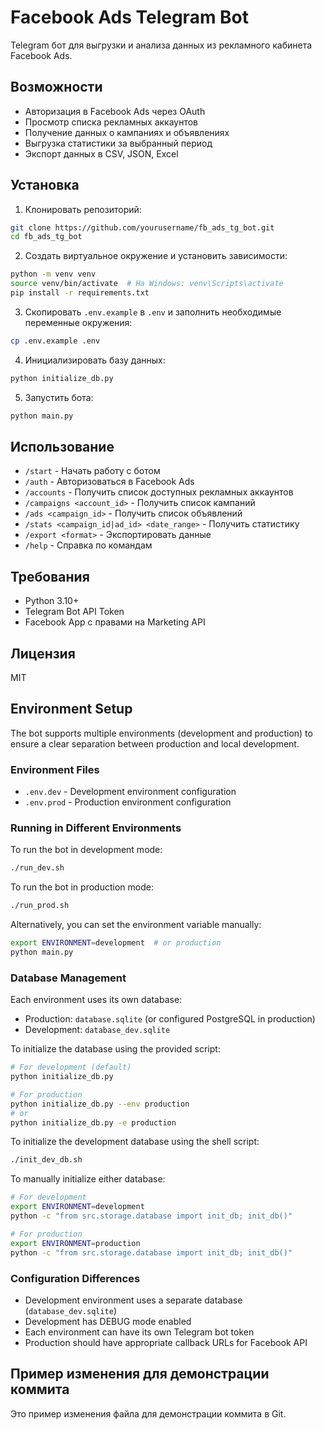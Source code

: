 # Facebook Ads Telegram Bot

Telegram бот для выгрузки и анализа данных из рекламного кабинета Facebook Ads.

## Возможности

- Авторизация в Facebook Ads через OAuth
- Просмотр списка рекламных аккаунтов
- Получение данных о кампаниях и объявлениях
- Выгрузка статистики за выбранный период
- Экспорт данных в CSV, JSON, Excel

## Установка

1. Клонировать репозиторий:
```bash
git clone https://github.com/yourusername/fb_ads_tg_bot.git
cd fb_ads_tg_bot
```

2. Создать виртуальное окружение и установить зависимости:
```bash
python -m venv venv
source venv/bin/activate  # На Windows: venv\Scripts\activate
pip install -r requirements.txt
```

3. Скопировать `.env.example` в `.env` и заполнить необходимые переменные окружения:
```bash
cp .env.example .env
```

4. Инициализировать базу данных:
```bash
python initialize_db.py
```

5. Запустить бота:
```bash
python main.py
```

## Использование

- `/start` - Начать работу с ботом
- `/auth` - Авторизоваться в Facebook Ads
- `/accounts` - Получить список доступных рекламных аккаунтов
- `/campaigns <account_id>` - Получить список кампаний
- `/ads <campaign_id>` - Получить список объявлений
- `/stats <campaign_id|ad_id> <date_range>` - Получить статистику
- `/export <format>` - Экспортировать данные
- `/help` - Справка по командам

## Требования

- Python 3.10+
- Telegram Bot API Token
- Facebook App с правами на Marketing API

## Лицензия

MIT 

## Environment Setup

The bot supports multiple environments (development and production) to ensure a clear separation between production and local development.

### Environment Files

- `.env.dev` - Development environment configuration
- `.env.prod` - Production environment configuration

### Running in Different Environments

To run the bot in development mode:
```bash
./run_dev.sh
```

To run the bot in production mode:
```bash
./run_prod.sh
```

Alternatively, you can set the environment variable manually:
```bash
export ENVIRONMENT=development  # or production
python main.py
```

### Database Management

Each environment uses its own database:
- Production: `database.sqlite` (or configured PostgreSQL in production)
- Development: `database_dev.sqlite`

To initialize the database using the provided script:
```bash
# For development (default)
python initialize_db.py

# For production
python initialize_db.py --env production
# or
python initialize_db.py -e production
```

To initialize the development database using the shell script:
```bash
./init_dev_db.sh
```

To manually initialize either database:
```bash
# For development
export ENVIRONMENT=development
python -c "from src.storage.database import init_db; init_db()"

# For production
export ENVIRONMENT=production
python -c "from src.storage.database import init_db; init_db()"
```

### Configuration Differences

- Development environment uses a separate database (`database_dev.sqlite`)
- Development has DEBUG mode enabled
- Each environment can have its own Telegram bot token
- Production should have appropriate callback URLs for Facebook API 

## Пример изменения для демонстрации коммита

Это пример изменения файла для демонстрации коммита в Git. 